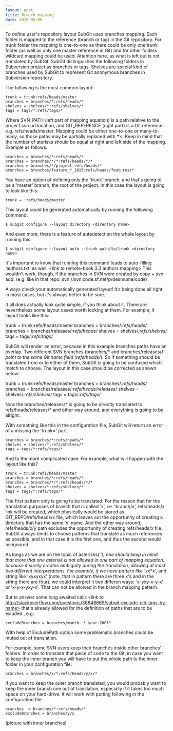 ```yaml
---
layout: post
title: Branch mapping
date: 2016-05-06
---
```


To define user's repository layout SubGit uses branches mapping.
Each folder is mapped to the reference (branch or tag) in the Git repository. For trunk folder the mapping is one-to-one as there could be only one trunk folder (as well as only one master reference in Git) and for other folders wildcard mapping could be used. Attention here, as what is left out is not translated by SubGit.
SubGit distinguishes the following folders in Subversion project as branches or tags.
Shelves <link to previous post> are special kind of branches used by SubGit to represent Git anonymous branches in Subversion repository. 

The following is the most common layout:

    trunk = trunk:refs/heads/master
    branches = branches/*:refs/heads/*
    shelves = shelves/*:refs/shelves/*
    tags = tags/*:refs/tags/*

Where SVN\_PATH (left part of mapping equation) is a path relative to the project svn.url location, and GIT\_REFERENCE (right part) is a Git reference e.g. refs/heads/master.
Mapping could be either one-to-one or many-to-many, so those paths may be partially replaced with **\***’s.
Keep in mind that the number of aterisks should be equal at right and left side of the mapping. Example as follows:

    branches = branches/*:refs/heads/*
    branches = branches/*/*:refs/heads/*/*
    branches = branches/*/project:refs/heads/*
    branches = branches/feature_*_2015:refs/heads/features/*

You have an option of defining only the 'trunk' branch, and that's going to be a 'master' branch, the root of the project. In this case the layout is going to look like this:
        
    trunk = :refs/heads/master

This layout could be generated automatically by running the following command:

    $ subgit configure --layout directory <directory name>

And even more, there is a feature of autedetection the whole layout by running this:

    $ subgit configure --layout auto --trunk path/to/trunk <directory name>

It's important to know that running this command leads to auto-filling ‘authors.txt’ as well. <link to remote-book 3.3 authors mapping>
This wouldn't work, though, if the branches in SVN were created by copy + svn add. (e.g. like in that repo: svn://svn.code.sf.net/p/desmume/code)

Always check your automatically generated layout! It’s being done all right in most cases, but it's always better to be sure.<br>

It all does actually look quite simple, if you think about it. There are nevertheless some layout cases worth looking at them. For example, if layout looks like this:

   trunk = trunk:refs/heads/master
   branches = branches/*:refs/heads/*
   branches = branches/releases/*:refs/heads/*
   shelves = shelves/*:refs/shelves/*
   tags = tags/*:refs/tags/*

SubGit will render an error, because in this example branches paths have an overlap. Two different SVN branches (branches/* and branches/releases/*)  point to the same Git name field (refs/heads/*). So if something should be translated from or to either of them, SubGIt is going to be confused which match to choose. The layout in this case should be corrected as shown below:

   trunk = trunk:refs/heads/master
   branches = branches/*:refs/heads/*
   branches = branches/releases/*:refs/heads/releases/*
   shelves = shelves/*:refs/shelves/*
   tags = tags/*:refs/tags/*

Now the branches/releases/* is going to be directly translated to refs/heads/releases/* and other way around, and everything is going to be alright.


With something like this in the configuration file, SubGit will return an error of a missing the 'trunk=' part.
    
    branches = branches/*:refs/heads/*
    shelves = shelves/*:refs/shelves/*
    tags = tags/*:refs/tags/*

And to the more complicated case. For example, what will happen with the layout like this? 
    
    trunk = trunk:refs/heads/master
    branches = branches/*:refs/heads/*
    branches = branches/*/*:refs/heads/*/*
    shelves = shelves/*:refs/shelves/*
    tags = tags/*:refs/tags/*

The first pattern only is going to be translated. For the reason that for the translation purposes of branch that is called ’x’, i.e. ‘branch/x’, refs/heads/x link will be created, which physically would be stored as GIT_REPO/refs/heads/x file, which leaves out the opportunity of creating a directory that has the same ‘x' name. And the other way around, refs/heads/x/y path excludes the opportunity of creating refs/heads/x file.
SubGit always tends to choose patterns that translate as much references as possible, and in that case it is the first one, and thus the second would be ignored.

As longs as we are on the topic of asterisks(‘*’), one should keep in mind that more that one asterisk is not allowed in one part of mapping equation, because it surely creates ambiguity during the translation, allowing at least two different interpretations. For example, if we have pattern like 'x*x*x', and string like 'xyxyxyx' (note, that in pattern there are three x's and in the string there are four), we could interpret it two differen ways: 'x-yxy-x-y-x' or 'x-y-x-yxy-x'. That can not be allowed in the branch mapping pattern.

But to answer some long awaited calls <link to  http://stackoverflow.com/questions/36848669/subgit-exclude-old-tags-by-name> that's already allowed for the definition of paths that are to be exluded <link to Exclude Path>, e.g:

    excludeBranches = branches/month-_*_year-2001*

With help of ExcludePath option some problematic branches could be muted out of translation.

For example, some SVN users keep their branches inside other branches' folders. 
<picture with folders>
In order to translate that piece of code to the Git, in case you want to keep the inner branch you will have to put the whole path to the inner folder in your configuration file:
    
    branches = branches/x/*:refs/heads/y/x/*

If you want to keep the outer branch translated, you would probably want to keep the inner branch one out of translation, especially if it takes too much space on your hard-drive. It will work with putting following in the configuration file:

    branches  = branches/*:refs/heads/*
    excludeBranches = branches/y/x

(picture with inner branches)
